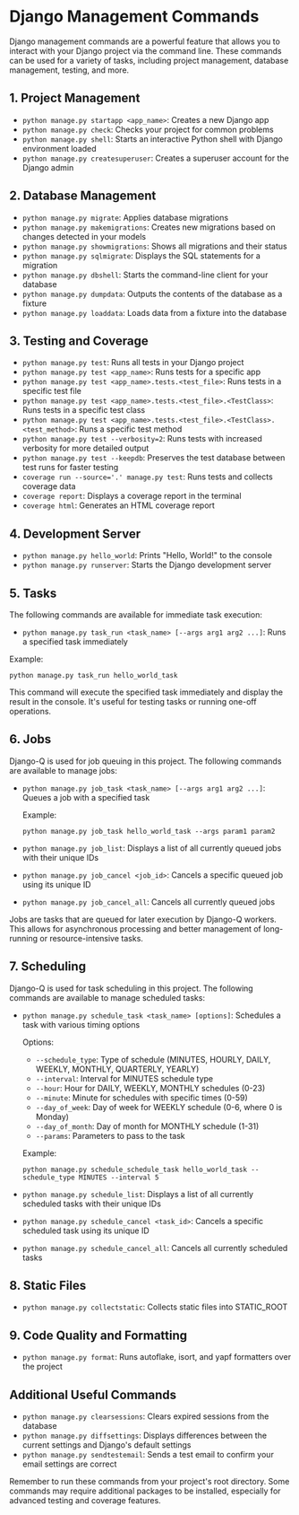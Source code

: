 # Django Management Commands

Django management commands are a powerful feature that allows you to interact with your Django project via the command line. These commands can be used for a variety of tasks, including project management, database management, testing, and more.

## 1. Project Management

- `python manage.py startapp <app_name>`: Creates a new Django app
- `python manage.py check`: Checks your project for common problems
- `python manage.py shell`: Starts an interactive Python shell with Django environment loaded
- `python manage.py createsuperuser`: Creates a superuser account for the Django admin

## 2. Database Management

- `python manage.py migrate`: Applies database migrations
- `python manage.py makemigrations`: Creates new migrations based on changes detected in your models
- `python manage.py showmigrations`: Shows all migrations and their status
- `python manage.py sqlmigrate`: Displays the SQL statements for a migration
- `python manage.py dbshell`: Starts the command-line client for your database
- `python manage.py dumpdata`: Outputs the contents of the database as a fixture
- `python manage.py loaddata`: Loads data from a fixture into the database

## 3. Testing and Coverage

- `python manage.py test`: Runs all tests in your Django project
- `python manage.py test <app_name>`: Runs tests for a specific app
- `python manage.py test <app_name>.tests.<test_file>`: Runs tests in a specific test file
- `python manage.py test <app_name>.tests.<test_file>.<TestClass>`: Runs tests in a specific test class
- `python manage.py test <app_name>.tests.<test_file>.<TestClass>.<test_method>`: Runs a specific test method
- `python manage.py test --verbosity=2`: Runs tests with increased verbosity for more detailed output
- `python manage.py test --keepdb`: Preserves the test database between test runs for faster testing
- `coverage run --source='.' manage.py test`: Runs tests and collects coverage data
- `coverage report`: Displays a coverage report in the terminal
- `coverage html`: Generates an HTML coverage report

## 4. Development Server

- `python manage.py hello_world`: Prints "Hello, World!" to the console
- `python manage.py runserver`: Starts the Django development server


## 5. Tasks

The following commands are available for immediate task execution:

- `python manage.py task_run <task_name> [--args arg1 arg2 ...]`: Runs a specified task immediately

Example:
```
python manage.py task_run hello_world_task
```

This command will execute the specified task immediately and display the result in the console. It's useful for testing tasks or running one-off operations.

## 6. Jobs

Django-Q is used for job queuing in this project. The following commands are available to manage jobs:

- `python manage.py job_task <task_name> [--args arg1 arg2 ...]`: Queues a job with a specified task

    Example:
    ```
    python manage.py job_task hello_world_task --args param1 param2
    ```

- `python manage.py job_list`: Displays a list of all currently queued jobs with their unique IDs

- `python manage.py job_cancel <job_id>`: Cancels a specific queued job using its unique ID

- `python manage.py job_cancel_all`: Cancels all currently queued jobs

Jobs are tasks that are queued for later execution by Django-Q workers. This allows for asynchronous processing and better management of long-running or resource-intensive tasks.


## 7. Scheduling

Django-Q is used for task scheduling in this project. The following commands are available to manage scheduled tasks:

- `python manage.py schedule_task <task_name> [options]`: Schedules a task with various timing options

    Options:
    - `--schedule_type`: Type of schedule (MINUTES, HOURLY, DAILY, WEEKLY, MONTHLY, QUARTERLY, YEARLY)
    - `--interval`: Interval for MINUTES schedule type
    - `--hour`: Hour for DAILY, WEEKLY, MONTHLY schedules (0-23)
    - `--minute`: Minute for schedules with specific times (0-59)
    - `--day_of_week`: Day of week for WEEKLY schedule (0-6, where 0 is Monday)
    - `--day_of_month`: Day of month for MONTHLY schedule (1-31)
    - `--params`: Parameters to pass to the task

    Example:
    ```
    python manage.py schedule_schedule_task hello_world_task --schedule_type MINUTES --interval 5
    ```

- `python manage.py schedule_list`: Displays a list of all currently scheduled tasks with their unique IDs

- `python manage.py schedule_cancel <task_id>`: Cancels a specific scheduled task using its unique ID

- `python manage.py schedule_cancel_all`: Cancels all currently scheduled tasks


## 8. Static Files

- `python manage.py collectstatic`: Collects static files into STATIC_ROOT


## 9. Code Quality and Formatting

- `python manage.py format`: Runs autoflake, isort, and yapf formatters over the project

## Additional Useful Commands

- `python manage.py clearsessions`: Clears expired sessions from the database
- `python manage.py diffsettings`: Displays differences between the current settings and Django's default settings
- `python manage.py sendtestemail`: Sends a test email to confirm your email settings are correct

Remember to run these commands from your project's root directory. Some commands may require additional packages to be installed, especially for advanced testing and coverage features.

